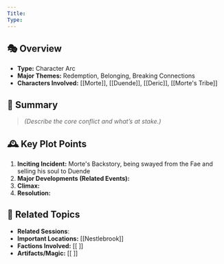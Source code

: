 ```yaml
---
Title: 
Type:
---
```


## 🎭 Overview
- **Type:** Character Arc
- **Major Themes:**  Redemption, Belonging, Breaking Connections
- **Characters Involved:** [[Morte]], [[Duende]], [[Deric]], [[Morte's Tribe]]  

## 📖 Summary
> *(Describe the core conflict and what’s at stake.)*  

## 🕰️ Key Plot Points
1. **Inciting Incident:**  Morte's Backstory, being swayed from the Fae and selling his soul to Duende
2. **Major Developments  (Related Events):**   
3. **Climax:**  
4. **Resolution:**  

## 🔗 Related Topics
- **Related Sessions**: 
- **Important Locations:** [[Nestlebrook]]
- **Factions Involved:** [[ ]]
- **Artifacts/Magic:** [[ ]]
